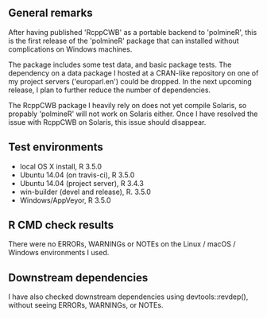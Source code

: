 ## General remarks

After having published 'RcppCWB' as a portable backend to 'polmineR', this is the first release of the 'polmineR' package that can installed without complications on Windows machines.

The package includes some test data, and basic package tests. The dependency on a data package I hosted at a CRAN-like repository on one of my project servers ('europarl.en') could be dropped. In the next upcoming release, I plan to further reduce the number of dependencies.

The RcppCWB package I heavily rely on does not yet compile Solaris, so propably 'polmineR' will not work on Solaris either. Once I have resolved the issue with RcppCWB on Solaris, this issue should disappear.


## Test environments

* local OS X install, R 3.5.0
* Ubuntu 14.04 (on travis-ci), R 3.5.0
* Ubuntu 14.04 (project server), R 3.4.3
* win-builder (devel and release), R. 3.5.0
* Windows/AppVeyor, R 3.5.0


## R CMD check results

There were no ERRORs, WARNINGs or NOTEs on the Linux / macOS / Windows environments I used. 


## Downstream dependencies

I have also checked downstream dependencies using devtools::revdep(),
without seeing ERRORs, WARNINGs, or NOTEs.

